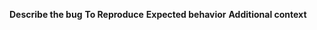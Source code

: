 ﻿---
name: Bug report
about: Create a report to help us improve
labels: bug
---
**Describe the bug**
**To Reproduce**
**Expected behavior**
**Additional context**

